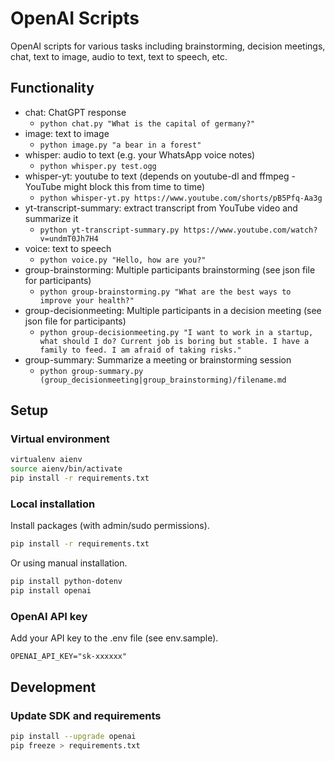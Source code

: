 # OpenAI Scripts

OpenAI scripts for various tasks including brainstorming, decision meetings, chat, text to image, audio to text, text to speech, etc.

## Functionality

* chat: ChatGPT response
  * `python chat.py "What is the capital of germany?"`
* image: text to image
  * `python image.py "a bear in a forest"`
* whisper: audio to text (e.g. your WhatsApp voice notes)
  * `python whisper.py test.ogg`
* whisper-yt: youtube to text (depends on youtube-dl and ffmpeg - YouTube might block this from time to time)
  * `python whisper-yt.py https://www.youtube.com/shorts/pB5Pfq-Aa3g`
* yt-transcript-summary: extract transcript from YouTube video and summarize it
  * `python yt-transcript-summary.py https://www.youtube.com/watch?v=undmT0Jh7H4`
* voice: text to speech
  * `python voice.py "Hello, how are you?"`
* group-brainstorming: Multiple participants brainstorming (see json file for participants)
  * `python group-brainstorming.py "What are the best ways to improve your health?"`
* group-decisionmeeting: Multiple participants in a decision meeting (see json file for participants)
  * `python group-decisionmeeting.py "I want to work in a startup, what should I do? Current job is boring but stable. I have a family to feed. I am afraid of taking risks."`
* group-summary: Summarize a meeting or brainstorming session
  * `python group-summary.py (group_decisionmeeting|group_brainstorming)/filename.md`

## Setup

### Virtual environment

```sh
virtualenv aienv
source aienv/bin/activate
pip install -r requirements.txt
```

### Local installation

Install packages (with admin/sudo permissions).

```sh
pip install -r requirements.txt
```

Or using manual installation.

```sh
pip install python-dotenv
pip install openai
```

### OpenAI API key

Add your API key to the .env file (see env.sample).

`OPENAI_API_KEY="sk-xxxxxx"`

## Development

### Update SDK and requirements

```sh
pip install --upgrade openai
pip freeze > requirements.txt
```

